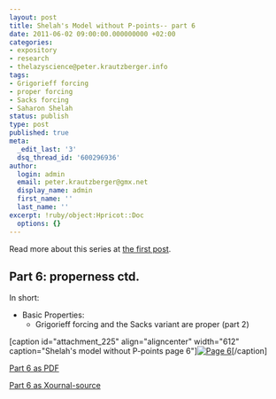 ```yaml
---
layout: post
title: Shelah's Model without P-points-- part 6
date: 2011-06-02 09:00:00.000000000 +02:00
categories:
- expository
- research
- thelazyscience@peter.krautzberger.info
tags:
- Grigorieff forcing
- proper forcing
- Sacks forcing
- Saharon Shelah
status: publish
type: post
published: true
meta:
  _edit_last: '3'
  dsq_thread_id: '600296936'
author:
  login: admin
  email: peter.krautzberger@gmx.net
  display_name: admin
  first_name: ''
  last_name: ''
excerpt: !ruby/object:Hpricot::Doc
  options: {}
---
```


Read more about this series at [the first post](http://peter.krautzberger.info/2011/05/Shelah_model_without_P-points).

## Part 6: properness ctd.

In short:

*   Basic Properties:
    *   Grigorieff forcing and the Sacks variant are proper (part 2)

[caption id="attachment_225" align="aligncenter" width="612" caption="Shelah's model without P-points page 6"][![Page 6](assets/pg_0006.jpg "pg_0006")](http://boolesrings.org/krautzberger/files/2011/08/pg_0006.jpg)[/caption]

[Part 6 as PDF](http://boolesrings.org/krautzberger/files/2011/08/pg_0006.pdf)

[Part 6 as Xournal-source](/grigorieff-sacks/pg_0006.xoj)